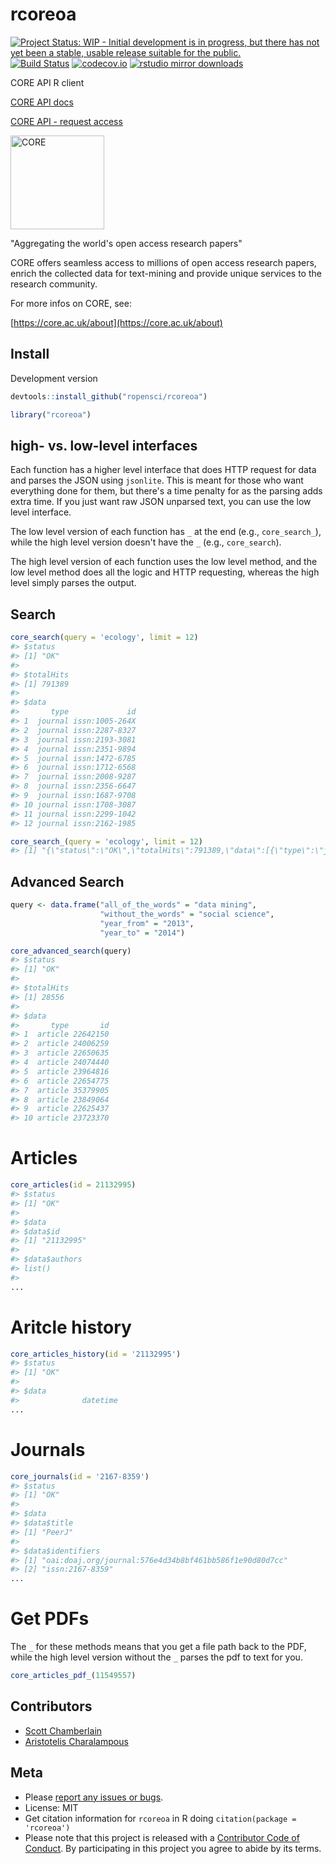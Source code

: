 rcoreoa
=======



[![Project Status: WIP - Initial development is in progress, but there has not yet been a stable, usable release suitable for the public.](http://www.repostatus.org/badges/latest/wip.svg)](http://www.repostatus.org/#wip)
[![Build Status](https://travis-ci.org/ropensci/rcoreoa.svg?branch=master)](https://travis-ci.org/ropensci/rcoreoa)
[![codecov.io](https://codecov.io/github/ropensci/rcoreoa/coverage.svg?branch=master)](https://codecov.io/github/ropensci/rcoreoa?branch=master)
[![rstudio mirror downloads](https://cranlogs.r-pkg.org/badges/rcoreoa)](https://github.com/metacran/cranlogs.app)


CORE API R client

[CORE API docs](https://core.ac.uk/docs/)

[CORE API - request access](https://core.ac.uk/api-keys/register)

<a href="https://core.ac.uk">
<img src="https://core.ac.uk/resources/corelogo_hires.png" width="150"
alt="CORE">
</a>

"Aggregating the world's open access research papers"

CORE offers seamless access to millions of open access research papers, enrich
the collected data for text-mining and provide unique services to the research
community.

For more infos on CORE, see:

[https://core.ac.uk/about](https://core.ac.uk/about)

## Install

Development version


```r
devtools::install_github("ropensci/rcoreoa")
```


```r
library("rcoreoa")
```

## high- vs. low-level interfaces

Each function has a higher level interface that does HTTP request for data and parses
the JSON using `jsonlite`. This is meant for those who want everything done for them,
but there's a time penalty for as the parsing adds extra time. If you just want raw JSON
unparsed text, you can use the low level interface.

The low level version of each function has `_` at the end (e.g., `core_search_`), while the
high level version doesn't have the `_` (e.g., `core_search`).

The high level version of each function uses the low level method, and the low level method
does all the logic and HTTP requesting, whereas the high level simply parses the output.

## Search


```r
core_search(query = 'ecology', limit = 12)
#> $status
#> [1] "OK"
#> 
#> $totalHits
#> [1] 791389
#> 
#> $data
#>       type             id
#> 1  journal issn:1005-264X
#> 2  journal issn:2287-8327
#> 3  journal issn:2193-3081
#> 4  journal issn:2351-9894
#> 5  journal issn:1472-6785
#> 6  journal issn:1712-6568
#> 7  journal issn:2008-9287
#> 8  journal issn:2356-6647
#> 9  journal issn:1687-9708
#> 10 journal issn:1708-3087
#> 11 journal issn:2299-1042
#> 12 journal issn:2162-1985
```


```r
core_search_(query = 'ecology', limit = 12)
#> [1] "{\"status\":\"OK\",\"totalHits\":791389,\"data\":[{\"type\":\"journal\",\"id\":\"issn:1005-264X\"},{\"type\":\"journal\",\"id\":\"issn:2287-8327\"},{\"type\":\"journal\",\"id\":\"issn:2193-3081\"},{\"type\":\"journal\",\"id\":\"issn:2351-9894\"},{\"type\":\"journal\",\"id\":\"issn:1472-6785\"},{\"type\":\"journal\",\"id\":\"issn:1712-6568\"},{\"type\":\"journal\",\"id\":\"issn:2008-9287\"},{\"type\":\"journal\",\"id\":\"issn:2356-6647\"},{\"type\":\"journal\",\"id\":\"issn:1687-9708\"},{\"type\":\"journal\",\"id\":\"issn:1708-3087\"},{\"type\":\"journal\",\"id\":\"issn:2299-1042\"},{\"type\":\"journal\",\"id\":\"issn:2162-1985\"}]}"
```

## Advanced Search


```r
query <- data.frame("all_of_the_words" = "data mining",
                    "without_the_words" = "social science",
                    "year_from" = "2013",
                    "year_to" = "2014")

core_advanced_search(query)
#> $status
#> [1] "OK"
#> 
#> $totalHits
#> [1] 28556
#> 
#> $data
#>       type       id
#> 1  article 22642150
#> 2  article 24006259
#> 3  article 22650635
#> 4  article 24074440
#> 5  article 23964816
#> 6  article 22654775
#> 7  article 35379905
#> 8  article 23849064
#> 9  article 22625437
#> 10 article 23723370
```

# Articles


```r
core_articles(id = 21132995)
#> $status
#> [1] "OK"
#> 
#> $data
#> $data$id
#> [1] "21132995"
#> 
#> $data$authors
#> list()
#> 
...
```

# Aritcle history


```r
core_articles_history(id = '21132995')
#> $status
#> [1] "OK"
#> 
#> $data
#>              datetime
...
```

# Journals


```r
core_journals(id = '2167-8359')
#> $status
#> [1] "OK"
#> 
#> $data
#> $data$title
#> [1] "PeerJ"
#> 
#> $data$identifiers
#> [1] "oai:doaj.org/journal:576e4d34b8bf461bb586f1e90d80d7cc"
#> [2] "issn:2167-8359"                                       
...
```

# Get PDFs

The `_` for these methods means that you get a file path back to the PDF, while the
high level version without the `_` parses the pdf to text for you.


```r
core_articles_pdf_(11549557)
```

## Contributors

* [Scott Chamberlain](https://github.com/sckott)
* [Aristotelis Charalampous](https://github.com/aresxs91)

## Meta

* Please [report any issues or bugs](https://github.com/ropensci/rcoreoa/issues).
* License: MIT
* Get citation information for `rcoreoa` in R doing `citation(package = 'rcoreoa')`
* Please note that this project is released with a [Contributor Code of Conduct](CONDUCT.md). By participating in this project you agree to abide by its terms.
